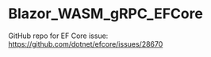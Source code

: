 # Blazor_WASM_gRPC_EFCore

GitHub repo for EF Core issue: https://github.com/dotnet/efcore/issues/28670
